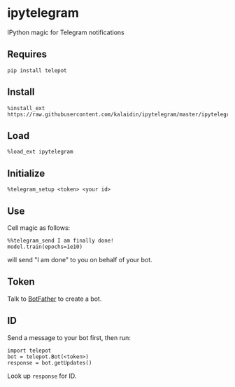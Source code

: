 # ipytelegram
IPython magic for Telegram notifications

Requires
-------------
    pip install telepot

Install
-------------
    %install_ext https://raw.githubusercontent.com/kalaidin/ipytelegram/master/ipytelegram.py

Load
-------------
    %load_ext ipytelegram

Initialize
-------------
    %telegram_setup <token> <your id>

Use
-------------
Cell magic as follows:

    %%telegram_send I am finally done!
    model.train(epochs=1e10)

will send "I am done" to you on behalf of your bot.

Token
-------------
Talk to [BotFather](https://telegram.me/botfather) to create a bot.

ID
-------------
Send a message to your bot first, then run:

    import telepot
    bot = telepot.Bot(<token>)
    response = bot.getUpdates()

Look up `response` for ID.
